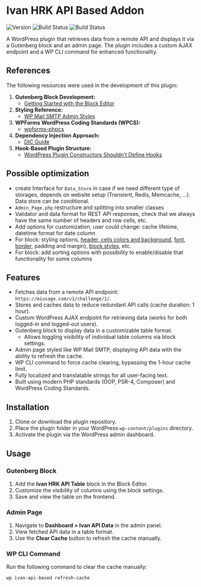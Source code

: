 # Ivan HRK API Based Addon

![Version](https://img.shields.io/github/v/tag/land0r/ivan-hrk-plugin-based-addon?label=version)
![Build Status](https://github.com/land0r/ivan-hrk-plugin-based-addon/actions/workflows/push-commit.yml/badge.svg)
![Build Status](https://github.com/land0r/ivan-hrk-plugin-based-addon/actions/workflows/pull-request.yml/badge.svg)

A WordPress plugin that retrieves data from a remote API and displays it via a Gutenberg block and an admin page. The plugin includes a custom AJAX endpoint and a WP CLI command for enhanced functionality.


## References

The following resources were used in the development of this plugin:

1. **Gutenberg Block Development:**
	- [Getting Started with the Block Editor](https://developer.wordpress.org/block-editor/getting-started/tutorial/)
2. **Styling Reference:**
	- [WP Mail SMTP Admin Styles](https://github.com/awesomemotive/WP-Mail-SMTP/blob/master/assets/css/smtp-admin.scss)
3. **WPForms WordPress Coding Standards (WPCS):**
	- [wpforms-phpcs](https://github.com/awesomemotive/wpforms-phpcs)
4. **Dependency Injection Approach:**
	- [DIC Guide](https://github.com/rdlowrey/auryn)
5. **Hook-Based Plugin Structure:**
   - [WordPress Plugin Constructors Shouldn’t Define Hooks](https://tommcfarlin.com/wordpress-plugin-constructors-hooks/)

## Possible optimization

- create Interface for `Data_Store` in case if we need different type of storages, depends on website setup (Transient, Redis, Memcache, ...). Data store can be conditional.
- `Admin_Page.php` restructure and splitting into smaller classes
- Validator and data format for REST API responses, check that we always have the same number of headers and row cells, etc.
- Add options for customization, user could change: cache lifetime, datetime format for date column
- For block: styling options, [header, cells colors and background](https://wordpress.github.io/gutenberg/?path=/docs/components-colorpalette--docs), [font](https://wordpress.github.io/gutenberg/?path=/docs/components-fontsizepicker--docs), [border](https://wordpress.github.io/gutenberg/?path=/docs/components-borderboxcontrol--docs), padding and margin), [block styles](https://developer.wordpress.org/block-editor/reference-guides/block-api/block-styles/), etc.
- For block: add sorting options with possibility to enable/disable that functionality for some columns

## Features

- Fetches data from a remote API endpoint: `https://miusage.com/v1/challenge/1/`.
- Stores and caches data to reduce redundant API calls (cache duration: 1 hour).
- Custom WordPress AJAX endpoint for retrieving data (works for both logged-in and logged-out users).
- Gutenberg block to display data in a customizable table format.
	- Allows toggling visibility of individual table columns via block settings.
- Admin page styled like WP Mail SMTP, displaying API data with the ability to refresh the cache.
- WP CLI command to force cache clearing, bypassing the 1-hour cache limit.
- Fully localized and translatable strings for all user-facing text.
- Built using modern PHP standards (OOP, PSR-4, Composer) and WordPress Coding Standards.

## Installation

1. Clone or download the plugin repository.
2. Place the plugin folder in your WordPress `wp-content/plugins` directory.
3. Activate the plugin via the WordPress admin dashboard.

## Usage

### **Gutenberg Block**
1. Add the **Ivan HRK API Table** block in the Block Editor.
2. Customize the visibility of columns using the block settings.
3. Save and view the table on the frontend.

### **Admin Page**
1. Navigate to **Dashboard > Ivan API Data** in the admin panel.
2. View fetched API data in a table format.
3. Use the **Clear Cache** button to refresh the cache manually.

### **WP CLI Command**
Run the following command to clear the cache manually:
```bash
wp ivan-api-based refresh-cache

